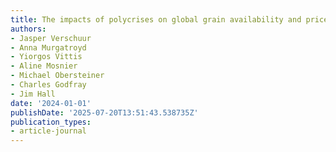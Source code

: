 ```yaml
---
title: The impacts of polycrises on global grain availability and prices
authors:
- Jasper Verschuur
- Anna Murgatroyd
- Yiorgos Vittis
- Aline Mosnier
- Michael Obersteiner
- Charles Godfray
- Jim Hall
date: '2024-01-01'
publishDate: '2025-07-20T13:51:43.538735Z'
publication_types:
- article-journal
---
```

